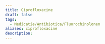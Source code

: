 ```yaml
---
title: Ciprofloxacine
draft: false
tags:
  - Medicatie/Antibiotica/Fluorochinolonen
aliases: ciprofloxacine
description:
---
```

